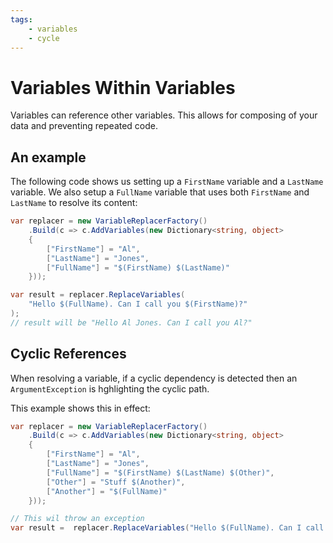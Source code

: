 ```yaml
---
tags:
    - variables
    - cycle
---
```

# Variables Within Variables

Variables can reference other variables. This allows for composing of
your data and preventing repeated code.

## An example

The following code shows us setting up a `FirstName` variable and a `LastName` variable.
We also setup a `FullName` variable that uses both `FirstName` and `LastName` to resolve its
content:

```csharp { data-fiddle="DA3Lku" }
var replacer = new VariableReplacerFactory()
    .Build(c => c.AddVariables(new Dictionary<string, object>
    {
        ["FirstName"] = "Al",
        ["LastName"] = "Jones",
        ["FullName"] = "$(FirstName) $(LastName)"
    }));

var result = replacer.ReplaceVariables(
    "Hello $(FullName). Can I call you $(FirstName)?"
);
// result will be "Hello Al Jones. Can I call you Al?"
```

## Cyclic References

When resolving a variable, if a cyclic dependency is detected then
an `ArgumentException` is hghlighting the cyclic path.

This example shows this in effect:

```csharp { data-fiddle="UtvWiS" }
var replacer = new VariableReplacerFactory()
    .Build(c => c.AddVariables(new Dictionary<string, object>
    {
        ["FirstName"] = "Al",
        ["LastName"] = "Jones",
        ["FullName"] = "$(FirstName) $(LastName) $(Other)",
        ["Other"] = "Stuff $(Another)",
        ["Another"] = "$(FullName)"
    }));

// This wil throw an exception
var result =  replacer.ReplaceVariables("Hello $(FullName). Can I call you $(FirstName)?");
```